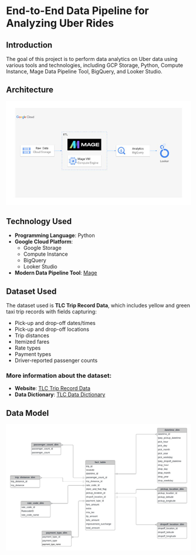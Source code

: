 # End-to-End Data Pipeline for Analyzing Uber Rides
## Introduction
The goal of this project is to perform data analytics on Uber data using various tools and technologies, including GCP Storage, Python, Compute Instance, Mage Data Pipeline Tool, BigQuery, and Looker Studio.

## Architecture
![Screenshot](architecture.jpg)

## Technology Used
- **Programming Language**: Python
- **Google Cloud Platform**:
  - Google Storage
  - Compute Instance
  - BigQuery
  - Looker Studio
- **Modern Data Pipeline Tool**: [Mage](https://www.mage.ai/)

## Dataset Used
The dataset used is **TLC Trip Record Data**, which includes yellow and green taxi trip records with fields capturing:
- Pick-up and drop-off dates/times
- Pick-up and drop-off locations
- Trip distances
- Itemized fares
- Rate types
- Payment types
- Driver-reported passenger counts

### More information about the dataset:
- **Website**: [TLC Trip Record Data](https://www.nyc.gov/site/tlc/about/tlc-trip-record-data.page)
- **Data Dictionary**: [TLC Data Dictionary](https://www.nyc.gov/assets/tlc/downloads/pdf/data_dictionary_trip_records_yellow.pdf)

## Data Model
![Screenshot](data_model.jpeg)
